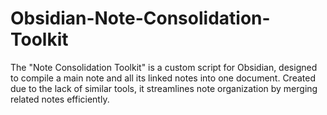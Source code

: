 # Obsidian-Note-Consolidation-Toolkit
The "Note Consolidation Toolkit" is a custom script for Obsidian, designed to compile a main note and all its linked notes into one document. Created due to the lack of similar tools, it streamlines note organization by merging related notes efficiently.
